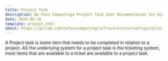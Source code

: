 ```yaml
---
title: Project Task
description: No Fuss Computings Project Task User Documentation for Django ITSM
date: 2024-09-18
template: project.html
about: https://gitlab.com/nofusscomputing/infrastructure/configuration-management/django_app
---
```


A Project task is some item that needs to be completed in relation to a project. AS the underlying system for a project task is the ticketing system, most items that are available to a ticket are available to a project task.
